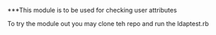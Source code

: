 ***This module is to be used for checking user attributes

To try the module out you may clone teh repo and run the ldaptest.rb
